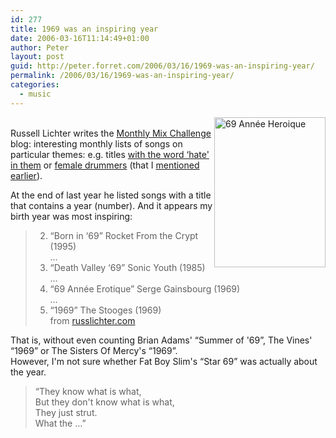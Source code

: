 ```yaml
---
id: 277
title: 1969 was an inspiring year
date: 2006-03-16T11:14:49+01:00
author: Peter
layout: post
guid: http://peter.forret.com/2006/03/16/1969-was-an-inspiring-year/
permalink: /2006/03/16/1969-was-an-inspiring-year/
categories:
  - music
---
```

[<img  src="http://static.flickr.com/43/113254808_fd4db24ebc_m.jpg" width="178" height="240" alt="69 Année Heroique" style="float: right" />](http://www.flickr.com/photos/pforret/113254808/ "Photo Sharing")  
Russell Lichter writes the [Monthly Mix Challenge](http://russlichter.com/mix/mixblogger.html) blog: interesting monthly lists of songs on particular themes: e.g. titles [with the word &#8216;hate' in them](http://russlichter.com/mix/2006/03/mix-13-hate-songs.html) or [female drummers](http://russlichter.com/mix/2005/03/mix-1-female-drummers.html) (that I [mentioned earlier](/2005/04/26/my-favourite-drummers/)). 

At the end of last year he listed songs with a title that contains a year (number). And it appears my birth year was most inspiring:

> 2. “Born in ‘69” Rocket From the Crypt (1995)  
> &#8230;  
> 7. “Death Valley ‘69” Sonic Youth (1985)  
> &#8230;  
> 13. “69 Année Erotique” Serge Gainsbourg (1969)  
> &#8230;  
> 19. “1969” The Stooges (1969)  
> from [russlichter.com](http://russlichter.com/mix/2005/12/mix-11-title-of-year.html) 

That is, without even counting Brian Adams' &#8220;Summer of '69&#8221;, The Vines' &#8220;1969&#8221; or The Sisters Of Mercy's &#8220;1969&#8221;.  
However, I'm not sure whether Fat Boy Slim's &#8220;Star 69&#8221; was actually about the year. 

> &#8220;They know what is what,  
> But they don't know what is what,  
> They just strut.  
> What the &#8230;&#8221;